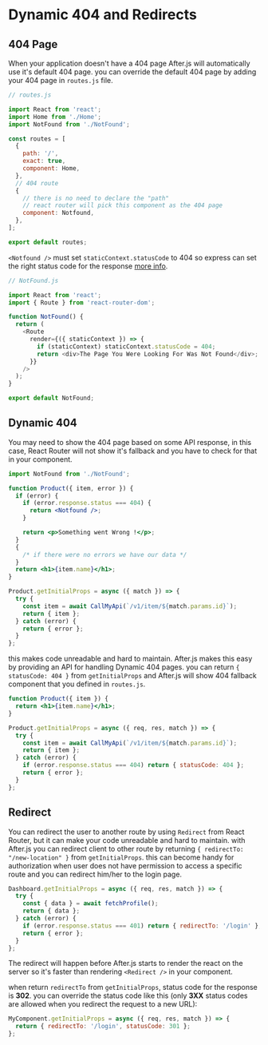 # Dynamic 404 and Redirects

## 404 Page

When your application doesn't have a 404 page After.js will automatically use it's default 404 page. you can override the default 404 page by adding your 404 page in `routes.js` file.

```js
// routes.js

import React from 'react';
import Home from './Home';
import NotFound from './NotFound';

const routes = [
  {
    path: '/',
    exact: true,
    component: Home,
  },
  // 404 route
  {
    // there is no need to declare the "path"
    // react router will pick this component as the 404 page
    component: Notfound,
  },
];

export default routes;
```

`<Notfound />` must set `staticContext.statusCode` to 404 so express can set the right status code for the response [more info](https://reacttraining.com/react-router/web/guides/server-rendering/404-401-or-any-other-status).

```js
// NotFound.js

import React from 'react';
import { Route } from 'react-router-dom';

function NotFound() {
  return (
    <Route
      render={({ staticContext }) => {
        if (staticContext) staticContext.statusCode = 404;
        return <div>The Page You Were Looking For Was Not Found</div>;
      }}
    />
  );
}

export default NotFound;
```

## Dynamic 404

You may need to show the 404 page based on some API response, in this case, React Router will not show it's fallback and you have to check for that in your component.

```jsx
import NotFound from './NotFound';

function Product({ item, error }) {
  if (error) {
    if (error.response.status === 404) {
      return <Notfound />;
    }

    return <p>Something went Wrong !</p>;
  }
  {
    /* if there were no errors we have our data */
  }
  return <h1>{item.name}</h1>;
}

Product.getInitialProps = async ({ match }) => {
  try {
    const item = await CallMyApi(`/v1/item/${match.params.id}`);
    return { item };
  } catch (error) {
    return { error };
  }
};
```

this makes code unreadable and hard to maintain. After.js makes this easy by providing an API for handling Dynamic 404 pages. you can return `{ statusCode: 404 }` from `getInitialProps` and After.js will show 404 fallback component that you defined in `routes.js`.

```jsx
function Product({ item }) {
  return <h1>{item.name}</h1>;
}

Product.getInitialProps = async ({ req, res, match }) => {
  try {
    const item = await CallMyApi(`/v1/item/${match.params.id}`);
    return { item };
  } catch (error) {
    if (error.response.status === 404) return { statusCode: 404 };
    return { error };
  }
};
```

## Redirect

You can redirect the user to another route by using `Redirect` from React Router, but it can make your code unreadable and hard to maintain.
with After.js you can redirect client to other route by returning `{ redirectTo: "/new-location" }` from `getInitialProps`.
this can become handy for authorization when user does not have permission to access a specific route and you can redirect him/her to the login page.

```js
Dashboard.getInitialProps = async ({ req, res, match }) => {
  try {
    const { data } = await fetchProfile();
    return { data };
  } catch (error) {
    if (error.response.status === 401) return { redirectTo: '/login' };
    return { error };
  }
};
```

The redirect will happen before After.js starts to render the react on the server so it's faster than rendering `<Redirect />` in your component.

when return `redirectTo` from `getInitialProps`, status code for the response is **302**.
you can override the status code like this (only **3XX** status codes are allowed when you redirect the request to a new URL):

```js
MyComponent.getInitialProps = async ({ req, res, match }) => {
  return { redirectTo: '/login', statusCode: 301 };
};
```
